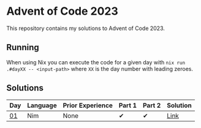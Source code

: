 # Advent of Code 2023

This repository contains my solutions to Advent of Code 2023.

## Running

When using Nix you can execute the code for a given day with `nix run .#dayXX -- <input-path>` where `XX` is the day number with leading zeroes.

## Solutions

| Day                                       | Language | Prior Experience | Part 1 | Part 2 | Solution               |
| ----------------------------------------- | -------- | ---------------- | ------ | ------ | ---------------------- |
| [01](https://adventofcode.com/2023/day/1) | Nim      | None             | ✔      | ✔      | [Link](day01/main.nim) |
